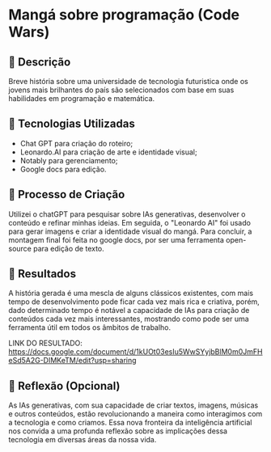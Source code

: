 # Mangá sobre programação (Code Wars)

## 📒 Descrição
Breve história sobre uma universidade de tecnologia futuristica onde os jovens mais brilhantes do país são selecionados com base em suas habilidades em programação e matemática.

## 🤖 Tecnologias Utilizadas
- Chat GPT para criação do roteiro;
- Leonardo.AI para criação de arte e identidade visual;
- Notably para gerenciamento;
- Google docs para edição.

## 🧐 Processo de Criação
Utilizei o chatGPT para pesquisar sobre IAs generativas, desenvolver o conteúdo e refinar minhas ideias. Em seguida, o "Leonardo AI" foi usado para gerar imagens e criar a identidade visual do mangá. Para concluir, a montagem final foi feita no google docs, por ser uma ferramenta open-source para edição de texto.

## 🚀 Resultados
A história gerada é uma mescla de alguns clássicos existentes, com mais tempo de desenvolvimento pode ficar cada vez mais rica e criativa, porém, dado determinado tempo é notável a capacidade de IAs para criação de conteúdos cada vez mais interessantes, mostrando como pode ser uma ferramenta útil em todos os âmbitos de trabalho.

LINK DO RESULTADO: https://docs.google.com/document/d/1kUOt03esIu5WwSYyjbBlM0m0JmFHeSd5A2G-DIMKeTM/edit?usp=sharing

## 💭 Reflexão (Opcional)
As IAs generativas, com sua capacidade de criar textos, imagens, músicas e outros conteúdos, estão revolucionando a maneira como interagimos com a tecnologia e como criamos. Essa nova fronteira da inteligência artificial nos convida a uma profunda reflexão sobre as implicações dessa tecnologia em diversas áreas da nossa vida.
